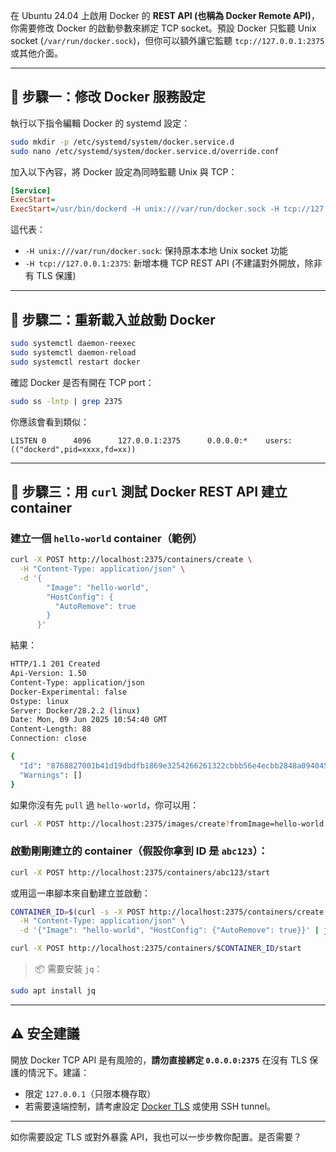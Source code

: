 在 Ubuntu 24.04 上啟用 Docker 的 **REST API (也稱為 Docker Remote API)**，你需要修改 Docker 的啟動參數來綁定 TCP socket。預設 Docker 只監聽 Unix socket (`/var/run/docker.sock`)，但你可以額外讓它監聽 `tcp://127.0.0.1:2375` 或其他介面。

---

## 🔧 步驟一：修改 Docker 服務設定

執行以下指令編輯 Docker 的 systemd 設定：

```bash
sudo mkdir -p /etc/systemd/system/docker.service.d
sudo nano /etc/systemd/system/docker.service.d/override.conf
```

加入以下內容，將 Docker 設定為同時監聽 Unix 與 TCP：

```ini
[Service]
ExecStart=
ExecStart=/usr/bin/dockerd -H unix:///var/run/docker.sock -H tcp://127.0.0.1:2375
```

這代表：

* `-H unix:///var/run/docker.sock`: 保持原本本地 Unix socket 功能
* `-H tcp://127.0.0.1:2375`: 新增本機 TCP REST API (不建議對外開放，除非有 TLS 保護)

---

## 🔄 步驟二：重新載入並啟動 Docker

```bash
sudo systemctl daemon-reexec
sudo systemctl daemon-reload
sudo systemctl restart docker
```

確認 Docker 是否有開在 TCP port：

```bash
sudo ss -lntp | grep 2375
```

你應該會看到類似：

```
LISTEN 0      4096      127.0.0.1:2375      0.0.0.0:*    users:(("dockerd",pid=xxxx,fd=xx))
```

---

## 🧪 步驟三：用 `curl` 測試 Docker REST API 建立 container

### 建立一個 `hello-world` container（範例）

```bash
curl -X POST http://localhost:2375/containers/create \
  -H "Content-Type: application/json" \
  -d '{
        "Image": "hello-world",
        "HostConfig": {
          "AutoRemove": true
        }
      }'
```

結果：

```bash
HTTP/1.1 201 Created
Api-Version: 1.50
Content-Type: application/json
Docker-Experimental: false
Ostype: linux
Server: Docker/28.2.2 (linux)
Date: Mon, 09 Jun 2025 10:54:40 GMT
Content-Length: 88
Connection: close

{
  "Id": "8768827001b41d19dbdfb1869e3254266261322cbbb56e4ecbb2848a094045bf",
  "Warnings": []
}
```


如果你沒有先 `pull` 過 `hello-world`，你可以用：

```bash
curl -X POST http://localhost:2375/images/create?fromImage=hello-world
```

### 啟動剛剛建立的 container（假設你拿到 ID 是 `abc123`）：

```bash
curl -X POST http://localhost:2375/containers/abc123/start
```

或用這一串腳本來自動建立並啟動：

```bash
CONTAINER_ID=$(curl -s -X POST http://localhost:2375/containers/create \
  -H "Content-Type: application/json" \
  -d '{"Image": "hello-world", "HostConfig": {"AutoRemove": true}}' | jq -r .Id)

curl -X POST http://localhost:2375/containers/$CONTAINER_ID/start
```

> 📦 需要安裝 `jq`：

```bash
sudo apt install jq
```

---

## ⚠️ 安全建議

開放 Docker TCP API 是有風險的，**請勿直接綁定 `0.0.0.0:2375`** 在沒有 TLS 保護的情況下。建議：

* 限定 `127.0.0.1`（只限本機存取）
* 若需要遠端控制，請考慮設定 [Docker TLS](https://docs.docker.com/engine/security/https/) 或使用 SSH tunnel。

---

如你需要設定 TLS 或對外暴露 API，我也可以一步步教你配置。是否需要？
